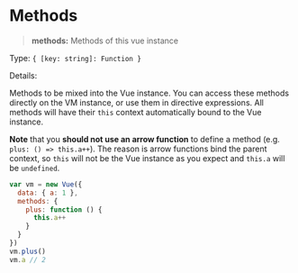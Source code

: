 # Methods

> **methods:** Methods of this vue instance

Type: `{ [key: string]: Function }`

Details:

Methods to be mixed into the Vue instance. You can access these methods directly on the VM instance, or use them in directive expressions. All methods will have their `this` context automatically bound to the Vue instance.

**Note** that you **should not use an arrow function** to define a method \(e.g. `plus: () => this.a++`\). The reason is arrow functions bind the parent context, so `this` will not be the Vue instance as you expect and `this.a` will be `undefined`.

```javascript
var vm = new Vue({
  data: { a: 1 },
  methods: {
    plus: function () {
      this.a++
    }
  }
})
vm.plus()
vm.a // 2
```

